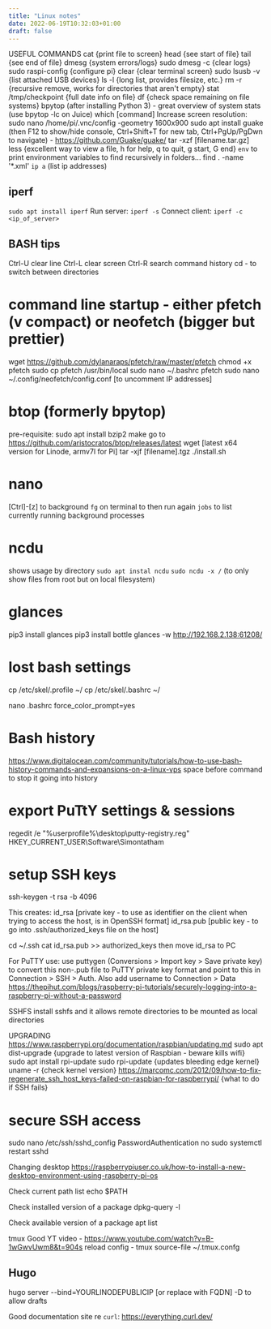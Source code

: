```yaml
---
title: "Linux notes"
date: 2022-06-19T10:32:03+01:00
draft: false
---
```

USEFUL COMMANDS
cat {print file to screen}
head {see start of file}
tail {see end of file}
dmesg {system errors/logs}
sudo dmesg -c {clear logs}
sudo raspi-config {configure pi}
clear {clear terminal screen}
sudo lsusb -v {list attached USB devices}
ls -l {long list, provides filesize, etc.}
rm -r {recursive remove, works for directories that aren't empty}
stat /tmp/checkpoint {full date info on file}
df {check space remaining on file systems}
bpytop (after installing Python 3) - great overview of system stats (use bpytop -lc on Juice)
which [command]
Increase screen resolution:
sudo nano /home/pi/.vnc/config
-geometry 1600x900
sudo apt install guake (then F12 to show/hide console, Ctrl+Shift+T for new tab, Ctrl+PgUp/PgDwn to navigate) - https://github.com/Guake/guake/
tar -xzf [filename.tar.gz]
less {excellent way to view a file, h for help, q to quit, g start, G end}
`env` to print environment variables 
to find recursively in folders...
find . -name '*.xml'
`ip a` (list ip addresses)

## iperf
`sudo apt install iperf`
Run server:
`iperf -s`
Connect client:
`iperf -c <ip_of_server>`

## BASH tips
Ctrl-U clear line
Ctrl-L clear screen
Ctrl-R search command history
cd - to switch between directories

# command line startup - either pfetch (v compact) or neofetch (bigger but prettier)
wget https://github.com/dylanaraps/pfetch/raw/master/pfetch
chmod +x pfetch
sudo cp pfetch /usr/bin/local
sudo nano ~/.bashrc
pfetch
sudo nano ~/.config/neofetch/config.conf [to uncomment IP addresses]

# btop (formerly bpytop)
pre-requisite: sudo apt install bzip2 make
go to https://github.com/aristocratos/btop/releases/latest
wget [latest x64 version for Linode, armv7l for Pi]
tar -xjf [filename].tgz
./install.sh

# nano
[Ctrl]-[z] to background
`fg` on terminal to then run again
`jobs` to list currently running background processes

# ncdu
shows usage by directory
`sudo apt instal ncdu`
`sudo ncdu -x /` (to only show files from root but on local filesystem)

# glances
pip3 install glances
pip3 install bottle
glances -w
http://192.168.2.138:61208/

# lost bash settings
cp /etc/skel/.profile ~/
cp /etc/skel/.bashrc ~/

nano .bashrc
force_color_prompt=yes

# Bash history
https://www.digitalocean.com/community/tutorials/how-to-use-bash-history-commands-and-expansions-on-a-linux-vps
space before command to stop it going into history

# export PuTtY settings & sessions
regedit /e "%userprofile%\desktop\putty-registry.reg" HKEY_CURRENT_USER\Software\Simontatham

# setup SSH keys
ssh-keygen -t rsa -b 4096

This creates:
id_rsa [private key - to use as identifier on the client when trying to access the host, is in OpenSSH format]
id_rsa.pub [public key - to go into .ssh/authorized_keys file on the host]

cd ~/.ssh
cat id_rsa.pub >> authorized_keys
then move id_rsa to PC

For PuTTY use:
use puttygen (Conversions > Import key > Save private key) to convert this non-.pub file to PuTTY private key format and point to this in Connection > SSH > Auth. Also add username to Connection > Data
https://thepihut.com/blogs/raspberry-pi-tutorials/securely-logging-into-a-raspberry-pi-without-a-password

SSHFS
install sshfs and it allows remote directories to be mounted as local directories

UPGRADING
https://www.raspberrypi.org/documentation/raspbian/updating.md
sudo apt dist-upgrade {upgrade to latest version of Raspbian - beware kills wifi}
sudo apt install rpi-update
sudo rpi-update {updates bleeding edge kernel}
uname -r {check kernel version}
https://marcomc.com/2012/09/how-to-fix-regenerate_ssh_host_keys-failed-on-raspbian-for-raspberrypi/ {what to do if SSH fails}

# secure SSH access
sudo nano /etc/ssh/sshd_config
PasswordAuthentication no
sudo systemctl restart sshd

Changing desktop
https://raspberrypiuser.co.uk/how-to-install-a-new-desktop-environment-using-raspberry-pi-os

Check current path list
echo $PATH

Check installed version of a package
dpkg-query -l <packagename>

Check available version of a package
apt list <packagename>

tmux
Good YT video - https://www.youtube.com/watch?v=B-1wGwvUwm8&t=904s
reload config - tmux source-file ~/.tmux.confg

## Hugo
hugo server --bind=YOURLINODEPUBLICIP [or replace with FQDN]
-D to allow drafts

Good documentation site re `curl`: https://everything.curl.dev/
